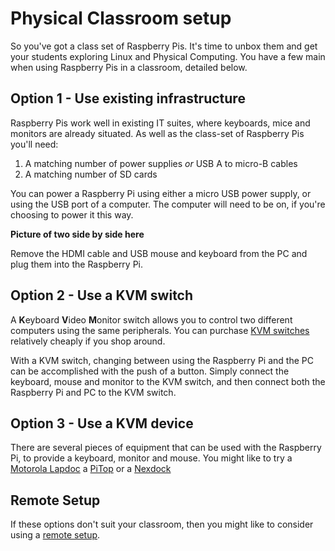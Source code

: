 # Physical Classroom setup

So you've got a class set of Raspberry Pis. It's time to unbox them and get your students exploring Linux and Physical Computing. You have a few main when using Raspberry Pis in a classroom, detailed below.

## Option 1 - Use existing infrastructure

Raspberry Pis work well in existing IT suites, where keyboards, mice and monitors are already situated. As well as the class-set of Raspberry Pis you'll need:
1. A matching number of power supplies *or* USB A to micro-B cables
2. A matching number of SD cards

You can power a Raspberry Pi using either a micro USB power supply, or using the USB port of a computer. The computer will need to be on, if you're choosing to power it this way.

**Picture of two side by side here**

Remove the HDMI cable and USB mouse and keyboard from the PC and plug them into the Raspberry Pi.

## Option 2 - Use a KVM switch

A **K**eyboard **V**ideo **M**onitor switch allows you to control two different computers using the same peripherals.
You can purchase [KVM switches](http://www.ebuyer.com/store/Networking/cat/KVM-Switches) relatively cheaply if you shop around.

With a KVM switch, changing between using the Raspberry Pi and the PC can be accomplished with the push of a button. Simply connect the keyboard, mouse and monitor to the KVM switch, and then connect both the Raspberry Pi and PC to the KVM switch.

## Option 3 - Use a KVM device

There are several pieces of equipment that can be used with the Raspberry Pi, to provide a keyboard, monitor and mouse. You might like to try a [Motorola Lapdoc](http://www.amazon.com/AT-Laptop-Dock-Motorola-ATRIX/dp/B004M17D62) a [PiTop](https://www.pi-top.com/) or a [Nexdock](http://nexdock.com/)

## Remote Setup
If these options don't suit your classroom, then you might like to consider using a [remote setup](remote.md).
